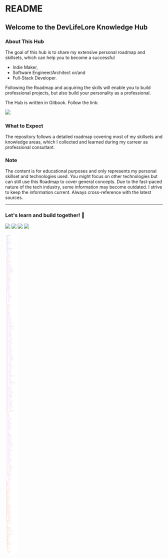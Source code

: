 # README

## Welcome to the DevLifeLore Knowledge Hub

### About This Hub

The goal of this hub is to share my extensive personal roadmap and skillsets, which can help you to become a successful

* Indie Maker,
* Software Engineer/Architect or/and
* Full-Stack Developer.

Following the Roadmap and acquiring the skills will enable you to build professional projects, but also build your personality as a professional.

The Hub is written in Gitbook. Follow the link:

[![](https://img.shields.io/badge/-KnowledgeHub-000000?style=flat-square\&logoColor=white)](https://knowledge-hub.devlifelore.com/)

### What to Expect

The repository follows a detailed roadmap covering most of my skillsets and knowledge areas, which I collected and learned during my carreer as professional consultant.&#x20;

### Note

The content is for educational purposes and only represents my personal skillset and technologies used. You might focus on other technologies but can still use this Roadmap to cover general concepts.  Due to the fast-paced nature of the tech industry, some information may become outdated. I strive to keep the information current. Always cross-reference with the latest sources.

***

### Let's learn and build together! 🚀

[![](https://img.shields.io/badge/-Website-000000?style=flat-square\&logoColor=white)](https://devlifelore.com) [![](https://img.shields.io/badge/-GitHub-000000?style=flat-square\&logo=github)](https://github.com/devlifelore/knowledge-hub) [![](https://img.shields.io/badge/-Social-%231DA1F2?style=flat-square\&logo=x)](https://x.com/devlifelore) [![](https://img.shields.io/badge/-Mail-000000?style=flat-square\&logo=mail.ru\&logoColor=white)](mailto:manuel@devlifelore.com)

![](ultimate-roadmap.png)
